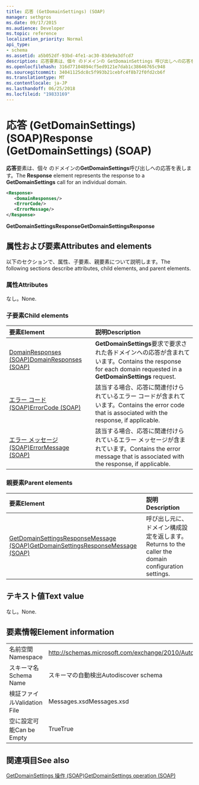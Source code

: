 ```yaml
---
title: 応答 (GetDomainSettings) (SOAP)
manager: sethgros
ms.date: 09/17/2015
ms.audience: Developer
ms.topic: reference
localization_priority: Normal
api_type:
- schema
ms.assetid: a5b052df-93bd-4fe1-ac30-83de9a3dfcd7
description: 応答要素は、個々 のドメインの GetDomainSettings 呼び出しへの応答を表します。
ms.openlocfilehash: 316d77104894cf5ed9121e7dab1c38646765c948
ms.sourcegitcommit: 34041125dc8c5f993b21cebfc4f8b72f0fd2cb6f
ms.translationtype: MT
ms.contentlocale: ja-JP
ms.lasthandoff: 06/25/2018
ms.locfileid: "19833169"
---
```

# <a name="response-getdomainsettings-soap"></a><span data-ttu-id="28098-103">応答 (GetDomainSettings) (SOAP)</span><span class="sxs-lookup"><span data-stu-id="28098-103">Response (GetDomainSettings) (SOAP)</span></span>

<span data-ttu-id="28098-104">**応答**要素は、個々 のドメインの**GetDomainSettings**呼び出しへの応答を表します。</span><span class="sxs-lookup"><span data-stu-id="28098-104">The **Response** element represents the response to a **GetDomainSettings** call for an individual domain.</span></span> 
  
```XML
<Response>
   <DomainResponses/>
   <ErrorCode/>
   <ErrorMessage/>
</Response>
```

 <span data-ttu-id="28098-105">**GetDomainSettingsResponse**</span><span class="sxs-lookup"><span data-stu-id="28098-105">**GetDomainSettingsResponse**</span></span>
## <a name="attributes-and-elements"></a><span data-ttu-id="28098-106">属性および要素</span><span class="sxs-lookup"><span data-stu-id="28098-106">Attributes and elements</span></span>

<span data-ttu-id="28098-107">以下のセクションで、属性、子要素、親要素について説明します。</span><span class="sxs-lookup"><span data-stu-id="28098-107">The following sections describe attributes, child elements, and parent elements.</span></span>
  
### <a name="attributes"></a><span data-ttu-id="28098-108">属性</span><span class="sxs-lookup"><span data-stu-id="28098-108">Attributes</span></span>

<span data-ttu-id="28098-109">なし。</span><span class="sxs-lookup"><span data-stu-id="28098-109">None.</span></span>
  
### <a name="child-elements"></a><span data-ttu-id="28098-110">子要素</span><span class="sxs-lookup"><span data-stu-id="28098-110">Child elements</span></span>

|<span data-ttu-id="28098-111">**要素**</span><span class="sxs-lookup"><span data-stu-id="28098-111">**Element**</span></span>|<span data-ttu-id="28098-112">**説明**</span><span class="sxs-lookup"><span data-stu-id="28098-112">**Description**</span></span>|
|:-----|:-----|
|[<span data-ttu-id="28098-113">DomainResponses (SOAP)</span><span class="sxs-lookup"><span data-stu-id="28098-113">DomainResponses (SOAP)</span></span>](domainresponses-soap.md) <br/> |<span data-ttu-id="28098-114">**GetDomainSettings**要求で要求された各ドメインへの応答が含まれています。</span><span class="sxs-lookup"><span data-stu-id="28098-114">Contains the response for each domain requested in a **GetDomainSettings** request.</span></span>  <br/> |
|[<span data-ttu-id="28098-115">エラー コード (SOAP)</span><span class="sxs-lookup"><span data-stu-id="28098-115">ErrorCode (SOAP)</span></span>](errorcode-soap.md) <br/> |<span data-ttu-id="28098-116">該当する場合、応答に関連付けられているエラー コードが含まれています。</span><span class="sxs-lookup"><span data-stu-id="28098-116">Contains the error code that is associated with the response, if applicable.</span></span>  <br/> |
|[<span data-ttu-id="28098-117">エラー メッセージ (SOAP)</span><span class="sxs-lookup"><span data-stu-id="28098-117">ErrorMessage (SOAP)</span></span>](errormessage-soap.md) <br/> |<span data-ttu-id="28098-118">該当する場合、応答に関連付けられているエラー メッセージが含まれています。</span><span class="sxs-lookup"><span data-stu-id="28098-118">Contains the error message that is associated with the response, if applicable.</span></span>  <br/> |
   
### <a name="parent-elements"></a><span data-ttu-id="28098-119">親要素</span><span class="sxs-lookup"><span data-stu-id="28098-119">Parent elements</span></span>

|<span data-ttu-id="28098-120">**要素**</span><span class="sxs-lookup"><span data-stu-id="28098-120">**Element**</span></span>|<span data-ttu-id="28098-121">**説明**</span><span class="sxs-lookup"><span data-stu-id="28098-121">**Description**</span></span>|
|:-----|:-----|
|[<span data-ttu-id="28098-122">GetDomainSettingsResponseMessage (SOAP)</span><span class="sxs-lookup"><span data-stu-id="28098-122">GetDomainSettingsResponseMessage (SOAP)</span></span>](getdomainsettingsresponsemessage-soap.md) <br/> |<span data-ttu-id="28098-123">呼び出し元に、ドメイン構成設定を返します。</span><span class="sxs-lookup"><span data-stu-id="28098-123">Returns to the caller the domain configuration settings.</span></span>  <br/> |
   
## <a name="text-value"></a><span data-ttu-id="28098-124">テキスト値</span><span class="sxs-lookup"><span data-stu-id="28098-124">Text value</span></span>

<span data-ttu-id="28098-125">なし。</span><span class="sxs-lookup"><span data-stu-id="28098-125">None.</span></span>
  
## <a name="element-information"></a><span data-ttu-id="28098-126">要素情報</span><span class="sxs-lookup"><span data-stu-id="28098-126">Element information</span></span>

|||
|:-----|:-----|
|<span data-ttu-id="28098-127">名前空間</span><span class="sxs-lookup"><span data-stu-id="28098-127">Namespace</span></span>  <br/> |http://schemas.microsoft.com/exchange/2010/Autodiscover  <br/> |
|<span data-ttu-id="28098-128">スキーマ名</span><span class="sxs-lookup"><span data-stu-id="28098-128">Schema Name</span></span>  <br/> |<span data-ttu-id="28098-129">スキーマの自動検出</span><span class="sxs-lookup"><span data-stu-id="28098-129">Autodiscover schema</span></span>  <br/> |
|<span data-ttu-id="28098-130">検証ファイル</span><span class="sxs-lookup"><span data-stu-id="28098-130">Validation File</span></span>  <br/> |<span data-ttu-id="28098-131">Messages.xsd</span><span class="sxs-lookup"><span data-stu-id="28098-131">Messages.xsd</span></span>  <br/> |
|<span data-ttu-id="28098-132">空に設定可能</span><span class="sxs-lookup"><span data-stu-id="28098-132">Can be Empty</span></span>  <br/> |<span data-ttu-id="28098-133">True</span><span class="sxs-lookup"><span data-stu-id="28098-133">True</span></span>  <br/> |
   
## <a name="see-also"></a><span data-ttu-id="28098-134">関連項目</span><span class="sxs-lookup"><span data-stu-id="28098-134">See also</span></span>



[<span data-ttu-id="28098-135">GetDomainSettings 操作 (SOAP)</span><span class="sxs-lookup"><span data-stu-id="28098-135">GetDomainSettings operation (SOAP)</span></span>](getdomainsettings-operation-soap.md)

